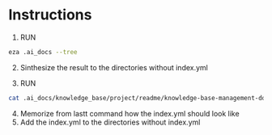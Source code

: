 # Instructions

1. RUN

```bash
eza .ai_docs --tree
```

2. Sinthesize the result to the directories without index.yml

1. RUN

```bash
cat .ai_docs/knowledge_base/project/readme/knowledge-base-management-documentation.md
```

4. Memorize from lastt command how the index.yml should look like
1. Add the index.yml to the directories without index.yml
